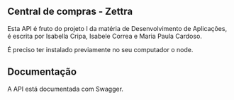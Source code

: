 ## Central de compras - Zettra

Esta API é fruto do projeto I da matéria de Desenvolvimento de Aplicações, é escrita por Isabella Cripa, Isabele Correa e Maria Paula Cardoso.

É preciso ter instalado previamente no seu computador o node. 

## Documentação
A API está documentada com Swagger.
